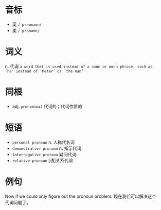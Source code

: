 # 音标

- 英 `/ˈprəʊnaʊn/`
- 美 `/'pronaʊn/`

# 词义

n. 代词
`a word that is used instead of a noun or noun phrase, such as ‘he’ instead of ‘Peter’ or ‘the man’`

# 同根

- adj. `pronominal` 代词的；代词性质的

# 短语

- `personal pronoun` n. 人称代名词
- `demonstrative pronoun` n. 指示代词
- `interrogative pronoun` 疑问代词
- `relative pronoun` [语]关系代词

# 例句

Now if we could only figure out the pronoun problem.
现在我们可以解决这个代词问题了。


